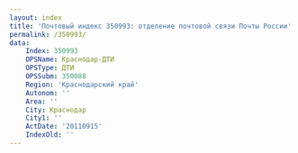 ```yaml
---
layout: index
title: 'Почтовый индекс 350993: отделение почтовой связи Почты России'
permalink: /350993/
data:
    Index: 350993
    OPSName: Краснодар-ДТИ
    OPSType: ДТИ
    OPSSubm: 350088
    Region: 'Краснодарский край'
    Autonom: ''
    Area: ''
    City: Краснодар
    City1: ''
    ActDate: '20110915'
    IndexOld: ''
---
```

